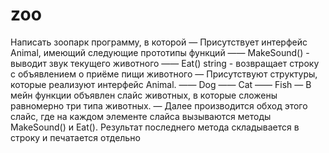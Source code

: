 # zoo
Написать зоопарк программу, в которой  — Присутствует интерфейс Animal, имеющий следующие прототипы функций —— MakeSound() - выводит звук текущего животного —— Eat() string - возвращает строку с объявлением о приёме пищи животного  — Присутствуют структуры, которые реализуют интерфейс Animal. —— Dog —— Cat —— Fish  — В мейн функции объявлен слайс животных, в которые сложены равномерно три типа животных.  — Далее производится обход этого слайс, где на каждом элементе слайса вызываются методы MakeSound() и Eat(). Результат последнего метода складывается в строку и печатается отдельно
